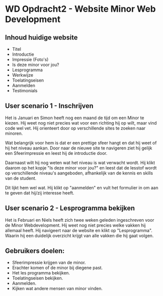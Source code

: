 # WD Opdracht2 - Website Minor Web Development

## Inhoud huidige website

- Titel
- Introductie
- Impressie (Foto's)
- Is deze minor voor jou?
- Lesprogramma
- Werkwijze
- Toelatingseisen
- Aanmelden
- Testimonials

## User scenario 1 - Inschrijven
Het is Januari en Simon heeft nog een maand de tijd om een Minor te kiezen. Hij weet nog niet precies wat voor een richting hij op wilt, maar vind code wel vet. Hij orienteert door op verschillende sites te zoeken naar minoren.

Wat belangrijk voor hem is dat er een prettige sfeer hangt en dat hij weet of hij het niveau aankan. Door naar de nieuwe site te navigeren ziet hij gelijk een Sfeerimpressie en leest hij de introductie door.

Daarnaast wilt hij nog weten wat het niveau is wat verwacht wordt. Hij klikt daarom op het kopje "Is deze minor voor jou?" en leest dat de lesstof wordt op verschillende niveau's aangeboden, afhankelijk van de kennis en skills van de student.

Dit lijkt hem wel wat. Hij klikt op "aanmelden" en vult het formulier in om aan te geven dat hij/zij interesse heeft.

## User scenario 2 - Lesprogramma bekijken

Het is Februari en Niels heeft zich twee weken geleden ingeschreven voor de Minor Webdevelopment. Hij weet nog niet precies welke vakken hij allemaal heeft. Hij navigeert naar de website en klikt op "Lesprogramma". Waarin hij een duidelijk overzicht krijgt van alle vakken die hij gaat volgen.



## Gebruikers doelen:

- Sfeerimpressie krijgen van de minor.
- Erachter komen of de minor bij diegene past.
- Het les programma bekijken.
- Toelatingseisen bekijken.
- Aanmelden.
- Kijken wat andere mensen van minor vinden.
